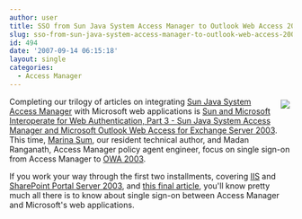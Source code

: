 ```yaml
---
author: user
title: SSO from Sun Java System Access Manager to Outlook Web Access 2003
slug: sso-from-sun-java-system-access-manager-to-outlook-web-access-2003
id: 494
date: '2007-09-14 06:15:18'
layout: single
categories:
  - Access Manager
---
```


<span style="margin: 5px; float: right;">[![](http://blog.superpat.com/wp-content/uploads/2009/09/owa_fig2_sm_thumb.jpg)](http://developers.sun.com/identity/reference/techart/owa.html)</span>

Completing our trilogy of articles on integrating [Sun Java System Access Manager](http://www.sun.com/software/products/access_mgr/) with Microsoft web applications is [Sun and Microsoft Interoperate for Web Authentication, Part 3 - Sun Java System Access Manager and Microsoft Outlook Web Access for Exchange Server 2003](http://developers.sun.com/identity/reference/techart/owa.html). This time, [Marina Sum](http://weblogs.java.net/blog/marinasum/), our resident technical author, and Madan Ranganath, Access Manager policy agent engineer, focus on single sign-on from Access Manager to [OWA 2003](http://technet.microsoft.com/en-us/library/aa996808.aspx).

If you work your way through the first two installments, covering [IIS](http://developers.sun.com/identity/reference/techart/interoperability.html) and [SharePoint Portal Server 2003](http://developers.sun.com/identity/reference/techart/sharepoint.html), and [this final article](http://developers.sun.com/identity/reference/techart/owa.html), you'll know pretty much all there is to know about single sign-on between Access Manager and Microsoft's web applications.